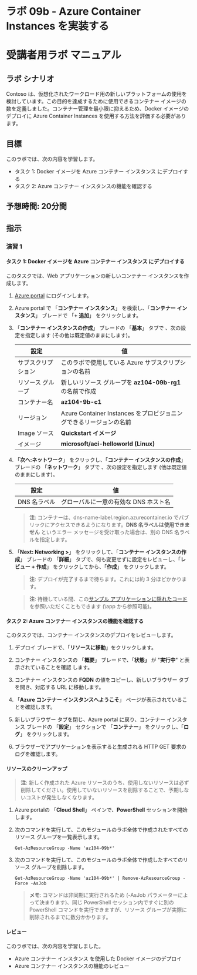 ﻿---
lab:
    title: '09b - Azure Container Instancesの実装'
    module: 'モジュール 09 - サーバーレス コンピューティング'
---

# ラボ 09b - Azure Container Instances を実装する
# 受講者用ラボ マニュアル

## ラボ シナリオ

Contoso は、仮想化されたワークロード用の新しいプラットフォームの使用を検討しています。この目的を達成するために使用できるコンテナー イメージの数を定義しました。コンテナー管理を最小限に抑えるため、Docker イメージのデプロイに Azure Container Instances を使用する方法を評価する必要があります。

## 目標

このラボでは、次の内容を学習します。

+ タスク 1: Docker イメージを Azure コンテナー インスタンス にデプロイする
+ タスク 2: Azure コンテナー インスタンスの機能を確認する

## 予想時間: 20分間

## 指示

### 演習 1

#### タスク 1: Docker イメージを Azure コンテナー インスタンス にデプロイする

このタスクでは、Web アプリケーションの新しいコンテナー インスタンスを作成します。 

1. [Azure portal](https://portal.azure.com) にログインします。

1. Azure portal で 「**コンテナー インスタンス**」 を検索し、「**コンテナー インスタンス**」 ブレードで 「**+ 追加**」 をクリックします。 

1. 「**コンテナー インスタンスの作成**」 ブレードの 「**基本**」 タブで 、次の設定を指定します (その他は既定値のままにします)。

    | 設定 | 値 |
    | ---- | ---- |
    | サブスクリプション | このラボで使用している Azure サブスクリプションの名前 |
    | リソース グループ | 新しいリソース グループを **az104-09b-rg1** の名前で作成 |
    | コンテナー名 | **az104-9b-c1** |
    | リージョン | Azure Container Instances をプロビジョニングできるリージョンの名前 |
    | Image ソース | **Quickstart イメージ** |
    | イメージ | **microsoft/aci-helloworld (Linux)** |

1. 「**次へ:ネットワーク**」 をクリックし、「**コンテナー インスタンスの作成**」 ブレードの 「**ネットワーク**」 タブで 、次の設定を指定します (他は既定値のままにします)。

    | 設定 | 値 |
    | --- | --- |
    | DNS 名ラベル | グローバルに一意の有効な DNS ホスト名 |
	
    >**注**: コンテナーは、dns-name-label.region.azurecontainer.io でパブリックにアクセスできるようになります。**DNS 名ラベルは使用できません** というエラー メッセージを受け取った場合は、別の DNS 名ラベルを指定します。

1. 「**Next: Networking >**」 をクリックして、「**コンテナー インスタンスの作成**」 ブレードの 「**詳細**」 タブで、何も変更せずに設定をレビューし、「**レビュー + 作成**」 をクリックしてから、「**作成**」 をクリックします。 

    >**注**: デプロイが完了するまで待ちます。これには約 3 分ほどかかります。

    >**注**: 待機している間、この[サンプル アプリケーションに隠れたコード](https://github.com/Azure-Samples/aci-helloworld)を参照いただくこともできます (\app から参照可能)。 

#### タスク 2: Azure コンテナー インスタンスの機能を確認する

このタスクでは、コンテナー インスタンスのデプロイをレビューします。

1. デプロイ ブレードで、「**リソースに移動**」をクリックします。

1. コンテナー インスタンスの 「**概要**」 ブレードで、「**状態」** が "**実行中**" と表示されていることを確認 します。 

1. コンテナー インスタンスの **FQDN** の値をコピーし、新しいブラウザー タブを開き、対応する URL に移動します。

1. 「**Azure コンテナー インスタンスへようこそ**」 ページが表示されていることを確認します。

1. 新しいブラウザー タブを閉じ、Azure portal に戻り、コンテナー インスタンス ブレードの 「**設定**」 セクションで 「**コンテナー**」 をクリックし、「**ログ**」 をクリックします。 

1. ブラウザーでアプリケーションを表示すると生成される HTTP GET 要求のログを確認します。

#### リソースのクリーンアップ

   >**注**: 新しく作成された Azure リソースのうち、使用しないリソースは必ず削除してください。使用していないリソースを削除することで、予期しないコストが発生しなくなります。

1. Azure portalの 「**Cloud Shell**」 ペインで、**PowerShell** セッションを開始します。

1. 次のコマンドを実行して、このモジュールのラボ全体で作成されたすべてのリソース グループを一覧表示します。

   ```pwsh
   Get-AzResourceGroup -Name 'az104-09b*'
   ```

1. 次のコマンドを実行して、このモジュールのラボ全体で作成したすべてのリソース グループを削除します。

   ```pwsh
   Get-AzResourceGroup -Name 'az104-09b*' | Remove-AzResourceGroup -Force -AsJob
   ```

    >**メモ**: コマンドは非同期に実行されるため (-AsJob パラメーターによって決まります)、同じ PowerShell セッション内ですぐに別の PowerShell コマンドを実行できますが、リソース グループが実際に削除されるまでに数分かかります。

#### レビュー

このラボでは、次の内容を学習しました。

- Azure コンテナー インスタンス を使用した Docker イメージのデプロイ
- Azure コンテナー インスタンスの機能のレビュー

